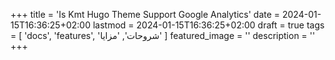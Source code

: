 +++
title = 'Is Kmt Hugo Theme Support Google Analytics'
date = 2024-01-15T16:36:25+02:00
lastmod = 2024-01-15T16:36:25+02:00
draft = true
tags = [
    'docs',
    'features',
    'شروحات',
    'مزايا'
    ]
featured_image = ''
description = ''
+++

